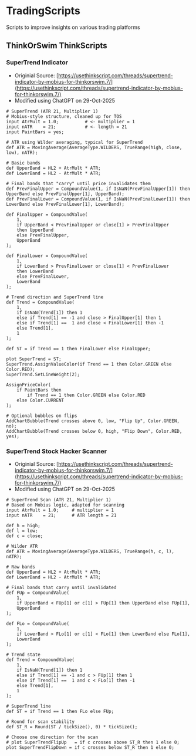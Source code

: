 # TradingScripts
Scripts to improve insights on various trading platforms

## ThinkOrSwim ThinkScripts

### SuperTrend Indicator
 - Originial Source: [https://usethinkscript.com/threads/supertrend-indicator-by-mobius-for-thinkorswim.7/](https://usethinkscript.com/threads/supertrend-indicator-by-mobius-for-thinkorswim.7/)
 - Modified using ChatGPT on 29-Oct-2025

```
# SuperTrend (ATR 21, Multiplier 1)
# Mobius-style structure, cleaned up for TOS
input AtrMult = 1.0;          # <- multiplier = 1
input nATR    = 21;           # <- length = 21
input PaintBars = yes;

# ATR using Wilder averaging, typical for SuperTrend
def ATR = MovingAverage(AverageType.WILDERS, TrueRange(high, close, low), nATR);

# Basic bands
def UpperBand = HL2 + AtrMult * ATR;
def LowerBand = HL2 - AtrMult * ATR;

# Final bands that "carry" until price invalidates them
def PrevFinalUpper = CompoundValue(1, if IsNaN(PrevFinalUpper[1]) then UpperBand else PrevFinalUpper[1], UpperBand);
def PrevFinalLower = CompoundValue(1, if IsNaN(PrevFinalLower[1]) then LowerBand else PrevFinalLower[1], LowerBand);

def FinalUpper = CompoundValue(
    1,
    if UpperBand < PrevFinalUpper or close[1] > PrevFinalUpper
    then UpperBand
    else PrevFinalUpper,
    UpperBand
);

def FinalLower = CompoundValue(
    1,
    if LowerBand > PrevFinalLower or close[1] < PrevFinalLower
    then LowerBand
    else PrevFinalLower,
    LowerBand
);

# Trend direction and SuperTrend line
def Trend = CompoundValue(
    1,
    if IsNaN(Trend[1]) then 1
    else if Trend[1] == -1 and close > FinalUpper[1] then 1
    else if Trend[1] ==  1 and close < FinalLower[1] then -1
    else Trend[1],
    1
);

def ST = if Trend == 1 then FinalLower else FinalUpper;

plot SuperTrend = ST;
SuperTrend.AssignValueColor(if Trend == 1 then Color.GREEN else Color.RED);
SuperTrend.SetLineWeight(2);

AssignPriceColor(
    if PaintBars then
        if Trend == 1 then Color.GREEN else Color.RED
    else Color.CURRENT
);

# Optional bubbles on flips
AddChartBubble(Trend crosses above 0, low, "Flip Up", Color.GREEN, no);
AddChartBubble(Trend crosses below 0, high, "Flip Down", Color.RED, yes);
```

### SuperTrend Stock Hacker Scanner
 - Originial Source: [https://usethinkscript.com/threads/supertrend-indicator-by-mobius-for-thinkorswim.7/](https://usethinkscript.com/threads/supertrend-indicator-by-mobius-for-thinkorswim.7/)
 - Modified using ChatGPT on 29-Oct-2025

```
# SuperTrend Scan (ATR 21, Multiplier 1)
# Based on Mobius logic, adapted for scanning
input AtrMult = 1.0;     # multiplier = 1
input nATR    = 21;      # ATR length = 21

def h = high;
def l = low;
def c = close;

# Wilder ATR
def ATR = MovingAverage(AverageType.WILDERS, TrueRange(h, c, l), nATR);

# Raw bands
def UpperBand = HL2 + AtrMult * ATR;
def LowerBand = HL2 - AtrMult * ATR;

# Final bands that carry until invalidated
def FUp = CompoundValue(
    1,
    if UpperBand < FUp[1] or c[1] > FUp[1] then UpperBand else FUp[1],
    UpperBand
);

def FLo = CompoundValue(
    1,
    if LowerBand > FLo[1] or c[1] < FLo[1] then LowerBand else FLo[1],
    LowerBand
);

# Trend state
def Trend = CompoundValue(
    1,
    if IsNaN(Trend[1]) then 1
    else if Trend[1] == -1 and c > FUp[1] then 1
    else if Trend[1] ==  1 and c < FLo[1] then -1
    else Trend[1],
    1
);

# SuperTrend line
def ST = if Trend == 1 then FLo else FUp;

# Round for scan stability
def ST_R = Round(ST / tickSize(), 0) * tickSize();

# Choose one direction for the scan
# plot SuperTrendFlipUp   = if c crosses above ST_R then 1 else 0;
plot SuperTrendFlipDown = if c crosses below ST_R then 1 else 0;
```
